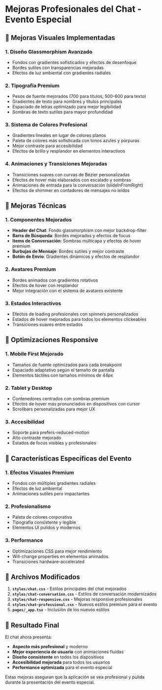 # Mejoras Profesionales del Chat - Evento Especial

## 🎨 Mejoras Visuales Implementadas

### 1. **Diseño Glassmorphism Avanzado**
- Fondos con gradientes sofisticados y efectos de desenfoque
- Bordes sutiles con transparencias mejoradas
- Efectos de luz ambiental con gradientes radiales

### 2. **Tipografía Premium**
- Pesos de fuente mejorados (700 para títulos, 500-600 para texto)
- Gradientes de texto para nombres y títulos principales
- Espaciado de letras optimizado para mejor legibilidad
- Sombras de texto sutiles para mayor profundidad

### 3. **Sistema de Colores Profesional**
- Gradientes lineales en lugar de colores planos
- Paleta de colores más sofisticada con tonos azules y púrpuras
- Mejor contraste para accesibilidad
- Efectos de brillo y resplandor en elementos interactivos

### 4. **Animaciones y Transiciones Mejoradas**
- Transiciones suaves con curvas de Bézier personalizadas
- Efectos de hover más elaborados con escalado y sombras
- Animaciones de entrada para la conversación (slideInFromRight)
- Efectos de shimmer en contadores de mensajes no leídos

## 🔧 Mejoras Técnicas

### 1. **Componentes Mejorados**
- **Header del Chat**: Fondo glassmorphism con mejor backdrop-filter
- **Barra de Búsqueda**: Bordes mejorados y efectos de focus
- **Items de Conversación**: Sombras multicapa y efectos de hover premium
- **Burbujas de Mensaje**: Bordes sutiles y mejor contraste
- **Botón de Envío**: Gradientes dinámicos y efectos de resplandor

### 2. **Avatares Premium**
- Bordes animados con gradientes rotativos
- Efectos de hover con resplandor
- Mejor integración con el sistema de avatares existente

### 3. **Estados Interactivos**
- Efectos de loading profesionales con spinners personalizados
- Estados de hover mejorados para todos los elementos clickeables
- Transiciones suaves entre estados

## 📱 Optimizaciones Responsive

### 1. **Mobile First Mejorado**
- Tamaños de fuente optimizados para cada breakpoint
- Espaciado adaptativo según el tamaño de pantalla
- Elementos táctiles con tamaños mínimos de 44px

### 2. **Tablet y Desktop**
- Contenedores centrados con sombras premium
- Efectos de hover más pronunciados en dispositivos con cursor
- Scrollbars personalizadas para mejor UX

### 3. **Accesibilidad**
- Soporte para prefers-reduced-motion
- Alto contraste mejorado
- Estados de focus visibles y profesionales

## 🎯 Características Específicas del Evento

### 1. **Efectos Visuales Premium**
- Fondos con múltiples gradientes radiales
- Efectos de luz ambiental
- Animaciones sutiles pero impactantes

### 2. **Profesionalismo**
- Paleta de colores corporativa
- Tipografía consistente y legible
- Elementos UI pulidos y modernos

### 3. **Performance**
- Optimizaciones CSS para mejor rendimiento
- Will-change properties en elementos animados
- Transiciones hardware-accelerated

## 📁 Archivos Modificados

1. **`styles/chat.css`** - Estilos principales del chat mejorados
2. **`styles/chat-conversation.css`** - Estilos de conversación modernizados
3. **`styles/chat-responsive.css`** - Mejoras responsive profesionales
4. **`styles/chat-professional.css`** - Nuevos estilos premium para el evento
5. **`pages/_app.tsx`** - Inclusión de los nuevos estilos

## 🚀 Resultado Final

El chat ahora presenta:
- **Aspecto más profesional** y moderno
- **Mejor experiencia de usuario** con animaciones fluidas
- **Diseño consistente** en todos los dispositivos
- **Accesibilidad mejorada** para todos los usuarios
- **Performance optimizada** para el evento especial

Estas mejoras aseguran que la aplicación se vea profesional y pulida durante la presentación del evento especial.